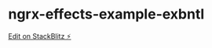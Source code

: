 # ngrx-effects-example-exbntl

[Edit on StackBlitz ⚡️](https://stackblitz.com/edit/ngrx-effects-example-exbntl)